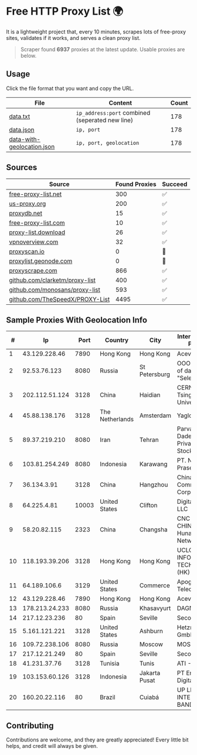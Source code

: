
# Free HTTP Proxy List 🌍

It is a lightweight project that, every 10 minutes, scrapes lots of free-proxy sites, validates if it works, and serves a clean proxy list.


> Scraper found **6937** proxies at the latest update. Usable proxies are below.

## Usage

Click the file format that you want and copy the URL.


|File|Content|Count|
|----|-------|-----|
|[data.txt](https://raw.githubusercontent.com/themiralay/Proxy-List-World/master/data.txt)|`ip_address:port` combined (seperated new line)|178|
|[data.json](https://raw.githubusercontent.com/themiralay/Proxy-List-World/master/data.json)|`ip, port`|178|
|[data-with-geolocation.json](https://raw.githubusercontent.com/themiralay/Proxy-List-World/master/data-with-geolocation.json)|`ip, port, geolocation`|178|

## Sources

|Source|Found Proxies|Succeed|
|------|-------------|-------|
|[free-proxy-list.net](https://free-proxy-list.net)|300|✅|
|[us-proxy.org](https://www.us-proxy.org)|200|✅|
|[proxydb.net](http://proxydb.net)|15|✅|
|[free-proxy-list.com](https://free-proxy-list.com/?page=&port=&type%5B%5D=http&type%5B%5D=https&up_time=0&search=Search)|10|✅|
|[proxy-list.download](https://www.proxy-list.download/HTTP)|26|✅|
|[vpnoverview.com](https://vpnoverview.com/privacy/anonymous-browsing/free-proxy-servers)|32|✅|
|[proxyscan.io](https://www.proxyscan.io)|0|🚫|
|[proxylist.geonode.com](https://proxylist.geonode.com/api/proxy-list?limit=300&page=1&sort_by=lastChecked&sort_type=desc&protocols=http,https)|0|🚫|
|[proxyscrape.com](https://api.proxyscrape.com/v2/?request=displayproxies&protocol=http&timeout=10000&country=all&ssl=all&anonymity=all)|866|✅|
|[github.com/clarketm/proxy-list](https://raw.githubusercontent.com/clarketm/proxy-list/master/proxy-list-raw.txt)|400|✅|
|[github.com/monosans/proxy-list](https://raw.githubusercontent.com/monosans/proxy-list/main/proxies/http.txt)|593|✅|
|[github.com/TheSpeedX/PROXY-List](https://raw.githubusercontent.com/TheSpeedX/PROXY-List/master/http.txt)|4495|✅|


## Sample Proxies With Geolocation Info

|#|Ip|Port|Country|City|Internet Service Provider|
|-|--|----|-------|----|-------------------------|
|1|43.129.228.46|7890|Hong Kong|Hong Kong|Aceville Pte.ltd|
|2|92.53.76.123|8080|Russia|St Petersburg|OOO "Network of data-centers "Selectel"|
|3|202.112.51.124|3128|China|Haidian|CERNET2 IX at Tsinghua University|
|4|45.88.138.176|3128|The Netherlands|Amsterdam|Yaglom Labs Ltd|
|5|89.37.219.210|8080|Iran|Tehran|Parvaresh Dadeha Co. Private Joint Stock|
|6|103.81.254.249|8080|Indonesia|Karawang|PT. Nusa Jaya Prasetyo|
|7|36.134.3.91|3128|China|Hangzhou|China Mobile Communications Corporation|
|8|64.225.4.81|10003|United States|Clifton|DigitalOcean, LLC|
|9|58.20.82.115|2323|China|Changsha|CNC Group CHINA169 Hunan Province Network|
|10|118.193.39.206|3128|Hong Kong|Hong Kong|UCLOUD INFORMATION TECHNOLOGY (HK) LIMITED|
|11|64.189.106.6|3129|United States|Commerce|Apogee Telecom Inc.|
|12|43.129.228.46|7890|Hong Kong|Hong Kong|Aceville Pte.ltd|
|13|178.213.24.233|8080|Russia|Khasavyurt|DAGNET|
|14|217.12.23.236|80|Spain|Seville|Secondary Node|
|15|5.161.121.221|3128|United States|Ashburn|Hetzner Online GmbH|
|16|109.72.238.106|8080|Russia|Moscow|MOSLINE|
|17|217.12.21.249|80|Spain|Seville|Secondary Node|
|18|41.231.37.76|3128|Tunisia|Tunis|ATI - ISP|
|19|103.153.60.126|3128|Indonesia|Jakarta Pusat|PT Era Awan Digital|
|20|160.20.22.116|80|Brazil|Cuiabá|UP LINK INTERNET BANDA LARGA|



## Contributing

Contributions are welcome, and they are greatly appreciated! Every
little bit helps, and credit will always be given.

